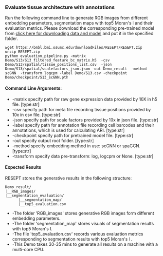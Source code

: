 ### Evaluate tissue architecture with annotations

Run the following command line to generate RGB images from different embedding parameters, segmentation maps with top5 Moran's I and their evaluation metrics.
Please download the corresponding pre-trained model from [click here for downloading data and model](https://bmbl.bmi.osumc.edu/downloadFiles/data_and_model/data_and_model.zip) and put it in the specified folder.

```
wget https://bmbl.bmi.osumc.edu/downloadFiles/RESEPT/RESEPT.zip 
unzip RESEPT.zip
python evaluation_pipeline.py -matrix Demo/S13/S13_filtered_feature_bc_matrix.h5  -csv Demo/S13/spatial/tissue_positions_list.csv  -json Demo/S13/spatial/scalefactors_json.json -out Demo_result  -method scGNN  -transform logcpm -label Demo/S13.csv -checkpoint Demo/checkpoint/S13_scGNN.pth
```

#### Command Line Arguments:

*	-matrix specify path for raw gene expression data provided by 10X in h5 file. [type:str]
*	-csv specify path for meta file recording tissue positions provided by 10x in csv file. [type:str]
*	-json specify path for scale factors provided by 10x in json file. [type:str]
*	-label specify path for annotation file recording cell barcodes and their annotations, which is used for calculating ARI. [type:str]
*	-checkpoint specify path for pretrained model file. [type:str]
*	-out specify output root folder. [type:str]
*	-method specify embedding method in use: scGNN or spaGCN. [type:str]
*	-transform specify data pre-transform: log, logcpm or None. [type:str]

#### Expected Results

RESEPT stores the generative results in the following structure:

   ```
   Demo_result/
   |__RGB_images/
   |__segmentation_evaluation/
         |__segmentation_map/
         |__top5_evaluation.csv
   ```

*	-The folder 'RGB_images' stores generative RGB images form different embedding parameters. 
*	-The folder 'segmentation_map' stores visuals of segmentation results with top5 Moran's I. 
*	-The file 'top5_evaluation.csv' records various evaluation metrics corresponding to segmentation results with top5 Moran's I .
*	-This Demo takes 30-35 mins to generate all results on a machine with a multi-core CPU.
